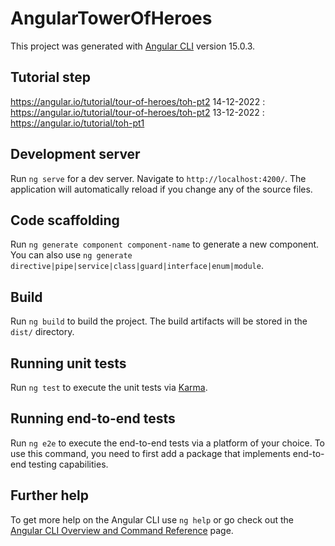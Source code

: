 # AngularTowerOfHeroes

This project was generated with [Angular CLI](https://github.com/angular/angular-cli) version 15.0.3.

## Tutorial step
https://angular.io/tutorial/tour-of-heroes/toh-pt2
14-12-2022 : https://angular.io/tutorial/tour-of-heroes/toh-pt2
13-12-2022 : https://angular.io/tutorial/toh-pt1

## Development server

Run `ng serve` for a dev server. Navigate to `http://localhost:4200/`. The application will automatically reload if you change any of the source files.

## Code scaffolding

Run `ng generate component component-name` to generate a new component. You can also use `ng generate directive|pipe|service|class|guard|interface|enum|module`.

## Build

Run `ng build` to build the project. The build artifacts will be stored in the `dist/` directory.

## Running unit tests

Run `ng test` to execute the unit tests via [Karma](https://karma-runner.github.io).

## Running end-to-end tests

Run `ng e2e` to execute the end-to-end tests via a platform of your choice. To use this command, you need to first add a package that implements end-to-end testing capabilities.

## Further help

To get more help on the Angular CLI use `ng help` or go check out the [Angular CLI Overview and Command Reference](https://angular.io/cli) page.
